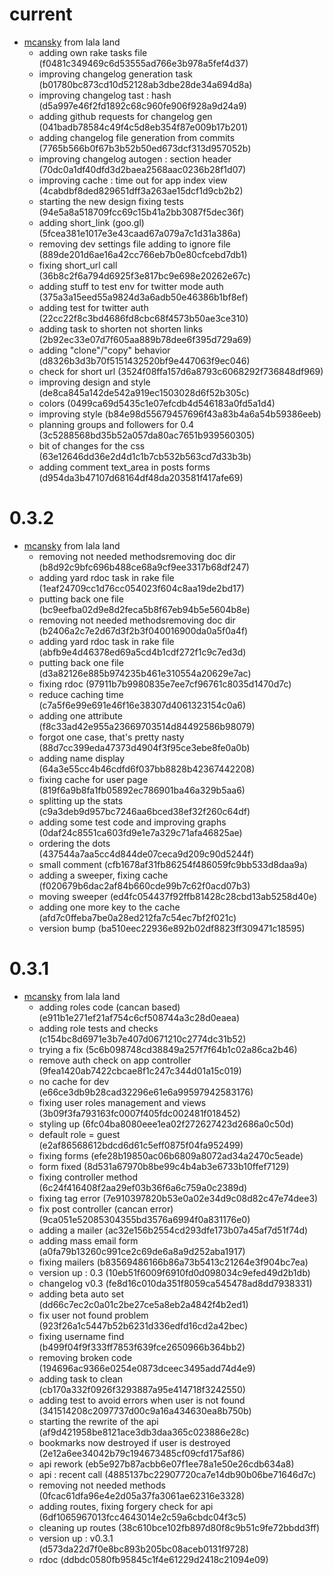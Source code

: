 # current
* [mcansky](http://github.com/mcansky) from lala land
    * adding own rake tasks file (f0481c349469c6d53555ad766e3b978a5fef4d37)
    * improving changelog generation task (b01780bc873cd10d52128ab3dbe28de34a694d8a)
    * improving changelog tast : hash (d5a997e46f2fd1892c68c960fe906f928a9d24a9)
    * adding github requests for changelog gen (041badb78584c49f4c5d8eb354f87e009b17b201)
    * adding changelog file generation from commits (7765b566b0f67b3b52b50ed673dcf313d957052b)
    * improving changelog autogen : section header (70dc0a1df40dfd3d2baea2568aac0236b28f1d07)
    * improving cache : time out for app index view (4cabdbf8ded829651dff3a263ae15dcf1d9cb2b2)
    * starting the new design fixing tests (94e5a8a518709fcc69c15b41a2bb3087f5dec36f)
    * adding short_link (goo.gl) (5fcea381e1017e3e43caad67a079a7c1d31a386a)
    * removing dev settings file adding to ignore file (889de201d6ae16a42cc766eb7b0e80cfcebd7db1)
    * fixing short_url call (36b8c2f6a794d6925f3e817bc9e698e20262e67c)
    * adding stuff to test env for twitter mode auth (375a3a15eed55a9824d3a6adb50e46386b1bf8ef)
    * adding test for twitter auth (22cc22f8c3bd4686fd8cbc68f4573b50ae3ce310)
    * adding task to shorten not shorten links (2b92ec33e07d7f605aa889b78dee6f395d729a69)
    * adding "clone"/"copy" behavior (d8326b3d3b70f5151432520bf9e447063f9ec046)
    * check for short url (3524f08ffa157d6a8793c6068292f736848df969)
    * improving design and style (de8ca845a142de542a919ec1503028d6f52b305c)
    * colors (0499ca69d5435c1e07efcdb4d546183a0fd5a1d4)
    * improving style (b84e98d55679457696f43a83b4a6a54b59386eeb)
    * planning groups and followers for 0.4 (3c5288568bd35b52a057da80ac7651b939560305)
    * bit of changes for the css (63e12646dd36e2d4d1c1b7cb532b563cd7d33b3b)
    * adding comment text_area in posts forms (d954da3b47107d68164df48da203581f417afe69)

# 0.3.2
* [mcansky](http://github.com/mcansky) from lala land
    * removing not needed methodsremoving doc dir (b8d92c9bfc696b488ce68a9cf9ee3317b68df247)
    * adding yard rdoc task in rake file (1eaf24709cc1d76cc054023f604c8aa19de2bd17)
    * putting back one file (bc9eefba02d9e8d2feca5b8f67eb94b5e5604b8e)
    * removing not needed methodsremoving doc dir (b2406a2c7e2d67d3f2b3f040016900da0a5f0a4f)
    * adding yard rdoc task in rake file (abfb9e4d46378ed69a5cd4b1cdf272f1c9c7ed3d)
    * putting back one file (d3a82126e885b974235b461e310554a20629e7ac)
    * fixing rdoc (97911b7b9980835e7ee7cf96761c8035d1470d7c)
    * reduce caching time (c7a5f6e99e691e46f16e38307d4061323154c0a6)
    * adding one attribute (f8c33ad42e955a23669703514d84492586b98079)
    * forgot one case, that's pretty nasty (88d7cc399eda47373d4904f3f95ce3ebe8fe0a0b)
    * adding name display (64a3e55cc4b46cdfd6f037bb8828b42367442208)
    * fixing cache for user page (819f6a9b8fa1fb05892ec786901ba46a329b5aa6)
    * splitting up the stats (c9a3deb9d957bc7246aa6bced38ef32f260c64df)
    * adding some test code and improving graphs (0daf24c8551ca603fd9e1e7a329c71afa46825ae)
    * ordering the dots (437544a7aa5cc4d844de07ceca9d209c90d5244f)
    * small comment (cfb1678af31fb86254f486059fc9bb533d8daa9a)
    * adding a sweeper, fixing cache (f020679b6dac2af84b660cde99b7c62f0acd07b3)
    * moving sweeper (ed4fc054437f92ffb81428c28cbd13ab5258d40e)
    * adding one more key to the cache (afd7c0ffeba7be0a28ed212fa7c54ec7bf2f021c)
    * version bump (ba510eec22936e892b02df8823ff309471c18595)

# 0.3.1
* [mcansky](http://github.com/mcansky) from lala land
    * adding roles code (cancan based) (e911b1e271ef21af754c6cf508744a3c28d0eaea)
    * adding role tests and checks (c154bc8d6971e3b7e407d0671210c2774dc31b52)
    * trying a fix (5c6b098748cd38849a257f7f64b1c02a86ca2b46)
    * remove auth check on app controller (9fea1420ab7422cbcae8f1c247c344d01a15c019)
    * no cache for dev (e66ce3db9b28cad32296e61e6a99597942583176)
    * fixing user roles management and views (3b09f3fa793163fc0007f405fdc002481f018452)
    * styling up (6fc04ba8080eee1ea02f272627423d2686a0c50d)
    * default role = guest (e2af86568612bdcd6d61c5eff0875f04fa952499)
    * fixing forms (efe28b19850ac06b6809a8072ad34a2470c5eade)
    * form fixed (8d531a67970b8be99c4b4ab3e6733b10ffef7129)
    * fixing controller method (6c24f416408f2aa29ef03b36f6a6c759a0c2389d)
    * fixing tag error (7e910397820b53e0a02e34d9c08d82c47e74dee3)
    * fix post controller (cancan error) (9ca051e52085304355bd3576a6994f0a831176e0)
    * adding a mailer (ac32e156b2554cd293dfe173b07a45af7d51f74d)
    * adding mass email form (a0fa79b13260c991ce2c69de6a8a9d252aba1917)
    * fixing mailers (b83569486166b86a73b5413c21264e3f904bc7ea)
    * version up : 0.3 (10eb51f6009f6910fd0d098034c9efed49d2b1db)
    * changelog v0.3 (fe8d16c010da351f8059ca545478ad8dd7938331)
    * adding beta auto set (dd66c7ec2c0a01c2be27ce5a8eb2a4842f4b2ed1)
    * fix user not found problem (923f26a1c5447b52b6231d336edfd16cd2a42bec)
    * fixing username find (b499f04f9f333ff7853f639fce2650966b364bb2)
    * removing broken code (194696ac9366e0254e0873dceec3495add74d4e9)
    * adding task to clean (cb170a332f0926f3293887a95e414718f3242550)
    * adding test to avoid errors when user is not found (341514208c2097737d00c9a16a434630ea8b750b)
    * starting the rewrite of the api (af9d421958be8121ace3db3daa365c023886e28c)
    * bookmarks now destroyed if user is destroyed (2e12a6ee34042b79c194673485cf09cfd175af86)
    * api rework (eb5e927b87acbb6e07f1ee78a1e50e26cdb634a8)
    * api : recent call (4885137bc22907720ca7e14db90b06be71646d7c)
    * removing not needed methods (0fcac61dfa96e4e2d05a37fa3061ae62316e3328)
    * adding routes, fixing forgery check for api (6df1065967013fcc4643014e2c59a6cbdc04f3c5)
    * cleaning up routes (38c610bce102fb897d80f8c9b51c9fe72bbdd3ff)
    * version up : v0.3.1 (d573da22d7f0e8bc893b205bc08aceb0131f9728)
    * rdoc (ddbdc0580fb95845c1f4e61229d2418c21094e09)

